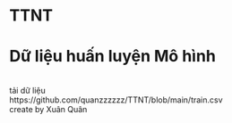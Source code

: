 # TTNT
<h1>Dữ liệu huấn luyện Mô hình</h1> <br>
tải dữ liệu<br>
https://github.com/quanzzzzzz/TTNT/blob/main/train.csv <br>
create by Xuân Quân
